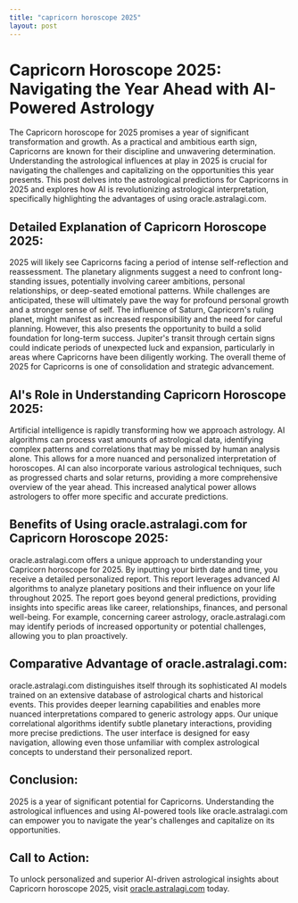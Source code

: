 ```yaml
---
title: "capricorn horoscope 2025"
layout: post
---
```


# Capricorn Horoscope 2025: Navigating the Year Ahead with AI-Powered Astrology

The Capricorn horoscope for 2025 promises a year of significant transformation and growth.  As a practical and ambitious earth sign, Capricorns are known for their discipline and unwavering determination.  Understanding the astrological influences at play in 2025 is crucial for navigating the challenges and capitalizing on the opportunities this year presents. This post delves into the astrological predictions for Capricorns in 2025 and explores how AI is revolutionizing astrological interpretation, specifically highlighting the advantages of using oracle.astralagi.com.

## Detailed Explanation of Capricorn Horoscope 2025:

2025 will likely see Capricorns facing a period of intense self-reflection and reassessment.  The planetary alignments suggest a need to confront long-standing issues, potentially involving career ambitions, personal relationships, or deep-seated emotional patterns.  While challenges are anticipated, these will ultimately pave the way for profound personal growth and a stronger sense of self.  The influence of Saturn, Capricorn's ruling planet, might manifest as increased responsibility and the need for careful planning. However, this also presents the opportunity to build a solid foundation for long-term success.  Jupiter's transit through certain signs could indicate periods of unexpected luck and expansion, particularly in areas where Capricorns have been diligently working.  The overall theme of 2025 for Capricorns is one of consolidation and strategic advancement.

## AI's Role in Understanding Capricorn Horoscope 2025:

Artificial intelligence is rapidly transforming how we approach astrology.  AI algorithms can process vast amounts of astrological data, identifying complex patterns and correlations that may be missed by human analysis alone. This allows for a more nuanced and personalized interpretation of horoscopes.  AI can also incorporate various astrological techniques, such as progressed charts and solar returns, providing a more comprehensive overview of the year ahead.  This increased analytical power allows astrologers to offer more specific and accurate predictions.

## Benefits of Using oracle.astralagi.com for Capricorn Horoscope 2025:

oracle.astralagi.com offers a unique approach to understanding your Capricorn horoscope for 2025.  By inputting your birth date and time, you receive a detailed personalized report. This report leverages advanced AI algorithms to analyze planetary positions and their influence on your life throughout 2025.  The report goes beyond general predictions, providing insights into specific areas like career, relationships, finances, and personal well-being.  For example, concerning career astrology, oracle.astralagi.com may identify periods of increased opportunity or potential challenges, allowing you to plan proactively.

## Comparative Advantage of oracle.astralagi.com:

oracle.astralagi.com distinguishes itself through its sophisticated AI models trained on an extensive database of astrological charts and historical events.  This provides deeper learning capabilities and enables more nuanced interpretations compared to generic astrology apps.  Our unique correlational algorithms identify subtle planetary interactions, providing more precise predictions.  The user interface is designed for easy navigation, allowing even those unfamiliar with complex astrological concepts to understand their personalized report.


## Conclusion:

2025 is a year of significant potential for Capricorns.  Understanding the astrological influences and using AI-powered tools like oracle.astralagi.com can empower you to navigate the year's challenges and capitalize on its opportunities.

## Call to Action:

To unlock personalized and superior AI-driven astrological insights about Capricorn horoscope 2025, visit [oracle.astralagi.com](https://oracle.astralagi.com) today.